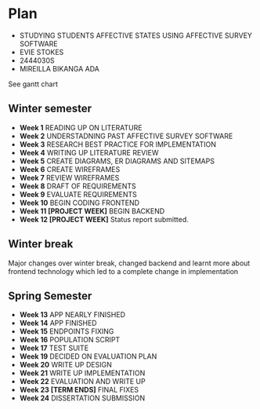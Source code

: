 # Plan

* STUDYING STUDENTS AFFECTIVE STATES USING AFFECTIVE SURVEY SOFTWARE
* EVIE STOKES
* 2444030S
* MIREILLA BIKANGA ADA

See gantt chart

## Winter semester

* **Week 1** READING UP ON LITERATURE
* **Week 2** UNDERSTADNING PAST AFFECTIVE SURVEY SOFTWARE
* **Week 3** RESEARCH BEST PRACTICE FOR IMPLEMENTATION
* **Week 4** WRITING UP LITERATURE REVIEW
* **Week 5** CREATE DIAGRAMS, ER DIAGRAMS AND SITEMAPS
* **Week 6** CREATE WIREFRAMES
* **Week 7** REVIEW WIREFRAMES
* **Week 8** DRAFT OF REQUIREMENTS
* **Week 9** EVALUATE REQUIREMENTS
* **Week 10** BEGIN CODING FRONTEND
* **Week 11 [PROJECT WEEK]** BEGIN BACKEND
* **Week 12 [PROJECT WEEK]** Status report submitted.

## Winter break
Major changes over winter break, changed backend and learnt more about frontend technology which led to a complete change in implementation
## Spring Semester

* **Week 13** APP NEARLY FINISHED
* **Week 14** APP FINISHED
* **Week 15** ENDPOINTS FIXING
* **Week 16** POPULATION SCRIPT
* **Week 17** TEST SUITE
* **Week 19** DECIDED ON EVALUATION PLAN
* **Week 20** WRITE UP DESIGN
* **Week 21** WRITE UP IMPLEMENTATION
* **Week 22** EVALUATION AND WRITE UP
* **Week 23 [TERM ENDS]** FINAL FIXES
* **Week 24** DISSERTATION SUBMISSION

